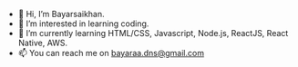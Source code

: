 - 👋 Hi, I’m Bayarsaikhan. 
- 👀 I’m interested in learning coding. 
- 🌱 I’m currently learning HTML/CSS, Javascript, Node.js, ReactJS, React Native, AWS.
- 📫 You can reach me on bayaraa.dns@gmail.com

<!---
Bayar20/Bayar20 is a ✨ special ✨ repository because its `README.md` (this file) appears on your GitHub profile.
You can click the Preview link to take a look at your changes.
--->
